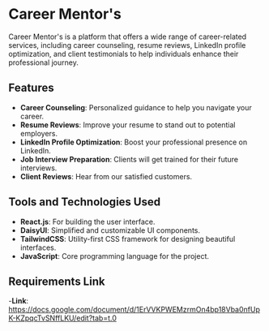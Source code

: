 # Career Mentor's

Career Mentor's is a platform that offers a wide range of career-related services, including career counseling, resume reviews, LinkedIn profile optimization, and client testimonials to help individuals enhance their professional journey.

## Features
- **Career Counseling**: Personalized guidance to help you navigate your career.
- **Resume Reviews**: Improve your resume to stand out to potential employers.
- **LinkedIn Profile Optimization**: Boost your professional presence on LinkedIn.
- **Job Interview Preparation**: Clients will get trained for their future interviews.
- **Client Reviews**: Hear from our satisfied customers.

## Tools and Technologies Used
- **React.js**: For building the user interface.
- **DaisyUI**: Simplified and customizable UI components.
- **TailwindCSS**: Utility-first CSS framework for designing beautiful interfaces.
- **JavaScript**: Core programming language for the project.

## Requirements Link
-**Link**: https://docs.google.com/document/d/1ErVVKPWEMzrmOn4bp18Vba0nfUpK-KZpqcTvSNffLKU/edit?tab=t.0
